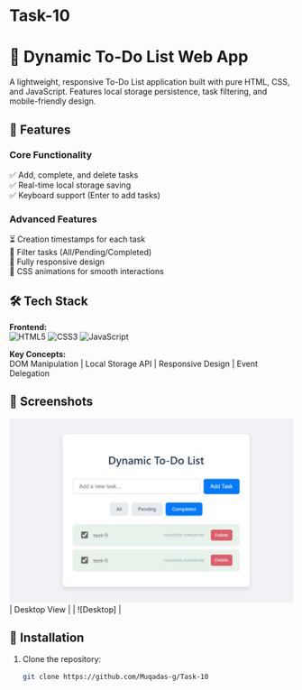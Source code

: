 # Task-10
# 📝 Dynamic To-Do List Web App

A lightweight, responsive To-Do List application built with pure HTML, CSS, and JavaScript. Features local storage persistence, task filtering, and mobile-friendly design.

## 🎯 Features

### Core Functionality
✅ Add, complete, and delete tasks  
✅ Real-time local storage saving  
✅ Keyboard support (Enter to add tasks)  

### Advanced Features
⏳ Creation timestamps for each task  
🔘 Filter tasks (All/Pending/Completed)  
📱 Fully responsive design  
🎨 CSS animations for smooth interactions  

## 🛠️ Tech Stack

**Frontend:**  
![HTML5](https://img.shields.io/badge/HTML5-E34F26?style=flat&logo=html5&logoColor=white)
![CSS3](https://img.shields.io/badge/CSS3-1572B6?style=flat&logo=css3&logoColor=white)
![JavaScript](https://img.shields.io/badge/JavaScript-F7DF1E?style=flat&logo=javascript&logoColor=black)

**Key Concepts:**  
DOM Manipulation | Local Storage API | Responsive Design | Event Delegation

## 📸 Screenshots
<img src="pic.jpg">
| Desktop View |
| ![Desktop] |

## 🚀 Installation

1. Clone the repository:
   ```bash
   git clone https://github.com/Muqadas-g/Task-10 
